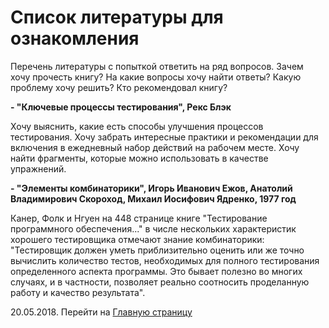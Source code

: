 # Список литературы для ознакомления

Перечень литературы с попыткой ответить на ряд вопросов. Зачем хочу прочесть книгу? На какие вопросы хочу найти ответы? Какую проблему хочу решить? Кто рекомендовал книгу?

**- "Ключевые процессы тестирования", Рекс Блэк**

Хочу выяснить, какие есть способы улучшения процессов тестирования. Хочу забрать интересные практики и рекомендации для включения в ежедневный набор действий на рабочем месте. Хочу найти фрагменты, которые можно использовать в качестве упражнений.

**- "Элементы комбинаторики", Игорь Иванович Ежов, Анатолий Владимирович Скороход, Михаил Иосифович Ядренко, 1977 год**

Канер, Фолк и Нгуен на 448 странице книге "Тестирование программного обеспечения..." в числе нескольких характеристик хорошего тестировщика отмечают знание комбинаторики: "Тестировщик должен уметь приблизительно оценить или же точно вычислить количество тестов, необходимых для полного тестирования определенного аспекта программы. Это бывает полезно во многих случаях, и в частности, позволяет реально соотносить проделанную работу и качество результата".

20.05.2018. Перейти на [Главную страницу](./)